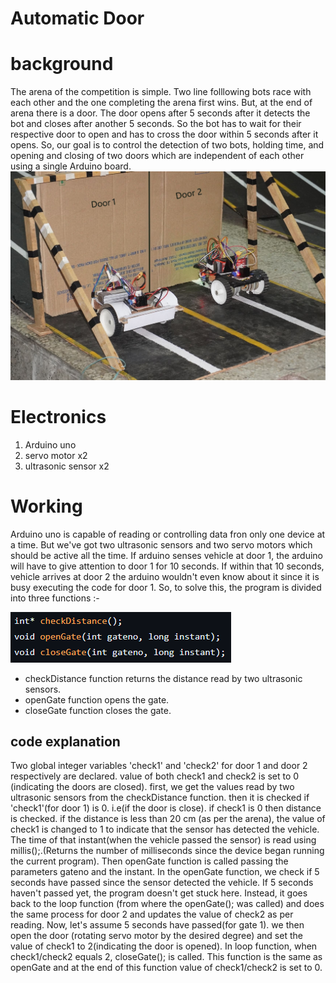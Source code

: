 # Automatic Door
 # background 
The arena of the competition is simple. Two line folllowing bots race with each other and the one completing the arena first wins. But, at the end of arena there is a door. The door opens after 5 seconds after it detects the bot and closes after another 5 seconds. So the bot has to wait for their respective door to open and has to cross the door within 5 seconds after it opens. So, our goal is to control the detection of two bots, holding time,  and opening and closing of two doors which are independent of each other using a single Arduino board.
![img](https://github.com/Sanjog34/automaticDoor/blob/main/images/door.jpg)

 
# Electronics
1. Arduino uno
2. servo motor x2
3. ultrasonic sensor x2



  # Working

 Arduino uno is capable of reading or controlling data fron only one device at a time. But we've got two ultrasonic sensors and two servo motors which should be active all the time. If arduino senses vehicle at door 1, the arduino will have to give attention to door 1 for 10 seconds. If within that 10 seconds, vehicle arrives at door 2 the arduino wouldn't even know about it since it is busy executing the code for door 1. So, to solve this, the program is divided into three functions :-

 
 ![img](https://github.com/Sanjog34/automaticDoor/blob/main/images/function.png)

 *   checkDistance function returns the distance read by two ultrasonic sensors.
 *   openGate function opens the gate.
 *   closeGate function closes the gate.

 ## code explanation
Two global integer variables 'check1' and 'check2' for door 1 and door 2 respectively are declared. value of both check1 and check2 is set to 0 (indicating the doors are closed). first, we get the values read by two ultrasonic sensors from the checkDistance function. then it is checked if 'check1'(for door 1) is 0. i.e(if the door is close). if check1 is 0 then distance is checked. if the distance is less than 20 cm (as per the arena), the value of check1 is changed to 1 to indicate that the sensor has detected the vehicle. The time of that instant(when the vehicle passed the sensor) is read using millis();.(Returns the number of milliseconds since the device began running the current program). Then openGate function is called passing the parameters gateno and the instant. In the openGate function, we check if 5 seconds have passed since the sensor detected the vehicle. If 5 seconds haven't passed yet, the program doesn't get stuck here. Instead, it goes back to the loop function (from where the openGate(); was called) and does the same process for door 2 and updates the value of check2 as per reading. Now, let's assume 5 seconds have passed(for gate 1). we then open the door (rotating servo motor by the desired degree) and set the value of check1 to 2(indicating the door is opened). In loop function, when check1/check2 equals 2, closeGate(); is called. This function is the same as openGate and at the end of this function value of check1/check2 is set to 0.

